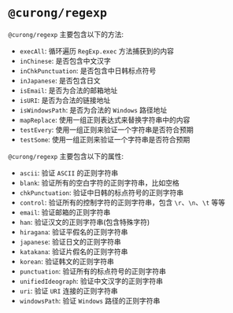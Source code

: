 # `@curong/regexp`


`@curong/regexp` 主要包含以下的方法:

 - `execAll`: 循环遍历 `RegExp.exec` 方法捕获到的内容
 - `inChinese`: 是否包含中文汉字
 - `inChkPunctuation`: 是否包含中日韩标点符号
 - `inJapanese`: 是否包含日文
 - `isEmail`: 是否为合法的邮箱地址
 - `isURI`: 是否为合法的链接地址
 - `isWindowsPath`: 是否为合法的 `Windows` 路径地址
 - `mapReplace`: 使用一组正则表达式来替换字符串中的内容
 - `testEvery`: 使用一组正则来验证一个字符串是否符合预期
 - `testSome`: 使用一组正则来验证一个字符串是否符合预期


`@curong/regexp` 主要包含以下的属性:

- `ascii`: 验证 `ASCII` 的正则字符串
- `blank`: 验证所有的空白字符的正则字符串，比如空格
- `chkPunctuation`: 验证中日韩的标点符号的正则字符串
- `control`: 验证所有的控制字符的正则字符串，包含 `\r`、`\n`、`\t` 等等
- `email`: 验证邮箱的正则字符串
- `han`: 验证汉文的正则字符串(包含特殊字符)
- `hiragana`: 验证平假名的正则字符串
- `japanese`: 验证日文的正则字符串
- `katakana`: 验证片假名的正则字符串
- `korean`: 验证韩文的正则字符串
- `punctuation`: 验证所有的标点符号的正则字符串
- `unifiedIdeograph`: 验证中文汉字的正则字符串
- `uri`: 验证 `URI` 连接的正则字符串
- `windowsPath`: 验证 `Windows` 路径的正则字符串
